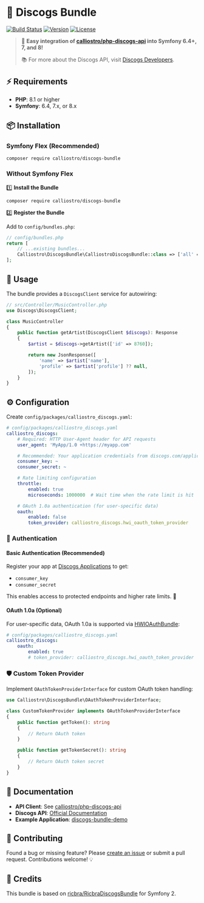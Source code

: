 # 🎵 Discogs Bundle

[![Build Status](https://api.travis-ci.com/calliostro/discogs-bundle.svg)](https://app.travis-ci.com/github/calliostro/discogs-bundle)
[![Version](https://poser.pugx.org/calliostro/discogs-bundle/version)](https://packagist.org/packages/calliostro/discogs-bundle)
[![License](https://poser.pugx.org/calliostro/discogs-bundle/license)](https://packagist.org/packages/calliostro/discogs-bundle)

> 🚀 **Easy integration of [calliostro/php-discogs-api](https://github.com/calliostro/php-discogs-api) into Symfony 6.4+, 7, and 8!**
>
> 📚 For more about the Discogs API, visit [Discogs Developers](https://www.discogs.com/developers).

## ⚡ Requirements

- **PHP**: 8.1 or higher
- **Symfony**: 6.4, 7.x, or 8.x

## 📦 Installation

### Symfony Flex (Recommended)

```console
composer require calliostro/discogs-bundle
```

### Without Symfony Flex

1️⃣ **Install the Bundle**

```console
composer require calliostro/discogs-bundle
```

2️⃣ **Register the Bundle**

Add to `config/bundles.php`:

```php
// config/bundles.php
return [
    // ...existing bundles...
    Calliostro\DiscogsBundle\CalliostroDiscogsBundle::class => ['all' => true],
];
```

## 🎸 Usage

The bundle provides a `DiscogsClient` service for autowiring:

```php
// src/Controller/MusicController.php
use Discogs\DiscogsClient;

class MusicController
{
    public function getArtist(DiscogsClient $discogs): Response
    {
        $artist = $discogs->getArtist(['id' => 8760]);

        return new JsonResponse([
            'name' => $artist['name'],
            'profile' => $artist['profile'] ?? null,
        ]);
    }
}
```

## ⚙️ Configuration

Create `config/packages/calliostro_discogs.yaml`:

```yaml
# config/packages/calliostro_discogs.yaml
calliostro_discogs:
    # Required: HTTP User-Agent header for API requests
    user_agent: 'MyApp/1.0 +https://myapp.com'

    # Recommended: Your application credentials from discogs.com/applications
    consumer_key: ~
    consumer_secret: ~

    # Rate limiting configuration
    throttle:
        enabled: true
        microseconds: 1000000  # Wait time when the rate limit is hit

    # OAuth 1.0a authentication (for user-specific data)
    oauth:
        enabled: false
        token_provider: calliostro_discogs.hwi_oauth_token_provider
```

### 🔐 Authentication

#### Basic Authentication (Recommended)
Register your app at [Discogs Applications](https://www.discogs.com/applications) to get:
- `consumer_key`
- `consumer_secret`

This enables access to protected endpoints and higher rate limits. 🚦

#### OAuth 1.0a (Optional)
For user-specific data, OAuth 1.0a is supported via [HWIOAuthBundle](https://github.com/hwi/HWIOAuthBundle):

```yaml
# config/packages/calliostro_discogs.yaml
calliostro_discogs:
    oauth:
        enabled: true
        # token_provider: calliostro_discogs.hwi_oauth_token_provider  # Default, no need to specify
```

### 🛡️ Custom Token Provider

Implement `OAuthTokenProviderInterface` for custom OAuth token handling:

```php
use Calliostro\DiscogsBundle\OAuthTokenProviderInterface;

class CustomTokenProvider implements OAuthTokenProviderInterface
{
    public function getToken(): string
    {
        // Return OAuth token
    }

    public function getTokenSecret(): string
    {
        // Return OAuth token secret
    }
}
```

## 📖 Documentation

- **API Client**: See [calliostro/php-discogs-api](https://github.com/calliostro/php-discogs-api)
- **Discogs API**: [Official Documentation](https://www.discogs.com/developers)
- **Example Application**: [discogs-bundle-demo](https://github.com/calliostro/discogs-bundle-demo)

## 🤝 Contributing

Found a bug or missing feature? Please [create an issue](https://github.com/calliostro/discogs-bundle/issues) or submit a pull request. Contributions welcome! 💡

## 🙏 Credits

This bundle is based on [ricbra/RicbraDiscogsBundle](https://github.com/ricbra/RicbraDiscogsBundle) for Symfony 2.
